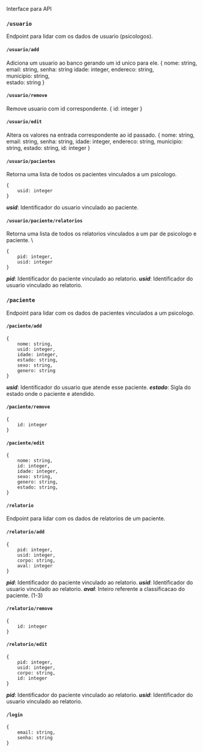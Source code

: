 Interface para API

### ``` /usuario ``` 
Endpoint para lidar com os dados de usuario (psicologos).

#### ``` /usuario/add ``` 
Adiciona um usuario ao banco gerando um id unico para ele.
    {
        nome: string, 
        email: string,
        senha: string 
        idade: integer, 
        endereco: string,  
        municipio: string,  
        estado: string 
    }
#### ``` /usuario/remove ``` 
Remove usuario com id correspondente.
    {
        id: integer
    } 
#### ``` /usuario/edit ``` 
Altera os valores na entrada correspondente ao id passado.
    {
        nome: string,
        email: string, 
        senha: string,
        idade: integer, 
        endereco: string, 
        municipio: string,
        estado: string,
        id: integer
    } 

#### ``` /usuario/pacientes ``` 
Retorna uma lista de todos os pacientes vinculados a um psicologo.

    {
        usid: integer
    }
    
***usid***: Identificador do usuario vinculado ao paciente.
#### ``` /usuario/paciente/relatorios ``` 
Retorna uma lista de todos os relatorios vinculados a um par de psicologo e paciente. \

    {
        pid: integer,
        usid: integer
    } 

***pid***: Identificador do paciente vinculado ao relatorio.
***usid***: Identificador do usuario vinculado ao relatorio.
### ``` /paciente ``` 
Endpoint para lidar com os dados de pacientes vinculados a um psicologo.

#### ``` /paciente/add ``` 
    {
        nome: string, 
        usid: integer, 
        idade: integer, 
        estado: string,
        sexo: string,
        genero: string
    } 
***usid***: Identificador do usuario que atende esse paciente.
***estado***: Sigla do estado onde o paciente e atendido.
#### ``` /paciente/remove ```
    {
        id: integer
    } 
#### ```/paciente/edit ```
    {
        nome: string, 
        id: integer, 
        idade: integer,
        sexo: string,
        genero: string,
        estado: string,
    } 

#### ``` /relatorio ```
Endpoint para lidar com os dados de relatorios de um paciente. 

#### ``` /relatorio/add ```
    {
        pid: integer, 
        usid: integer, 
        corpo: string,
        aval: integer
    } 
***pid***: Identificador do paciente vinculado ao relatorio.
***usid***: Identificador do usuario vinculado ao relatorio.
***aval***: Inteiro referente a classificacao do paciente. (1-3)
#### ``` /relatorio/remove ```
    {
        id: integer
    } 
#### ``` /relatorio/edit ```
    {
        pid: integer, 
        usid: integer, 
        corpo: string,
        id: integer
    } 
***pid***: Identificador do paciente vinculado ao relatorio.
***usid***: Identificador do usuario vinculado ao relatorio.

#### ``` /login ```
    {
        email: string,
        senha: string
    }